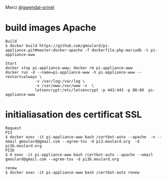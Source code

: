 

Merci [@gwendal-orinel](https://github.com/gwendal-orinel/docker)


# build images Apache 
```
Build
$ docker build https://github.com/gmoulard/pi-appliance.git#master:docker-apache -f dockerfile.php.mariadb -t pi-appliance-www

Start
docker stop pi-appliance-www; docker rm pi-appliance-www
docker run -d --name=pi-appliance-www -h pi-appliance-www --restart=always \
             -v /var/log:/var/log \
             -v /var/www:/var/www -v  \
             letsencrypt:/etc/letsencrypt -p 443:443 -p 80:80  pi-appliance-www

```

# initialiasation des certificat SSL 
```
Request
PI3
$ docker exec -it pi-appliance-www bash /certbot-auto --apache  -n --email gmoulard@gmail.com --agree-tos -d pi3.moulard.org  -d pi3b.moulard.org
PI3b
$ d exec -it pi-appliance-www bash /certbot-auto --apache --email gmoulard@gmail.com --agree-tos -d pi3b.moulard.org

renew 
$ docker exec -it pi-appliance-www bash /certbot-auto renew
```
